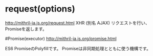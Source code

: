 # request(options)
http://mithril-ja.js.org/request.html
XHR (別名 AJAX) リクエストを行い、Promiseを返します。


#Promise(executor)
http://mithril-ja.js.org/promise.html

ES6 PromiseのPolyfillです。
Promiseは非同期処理とともに使う機構です。
